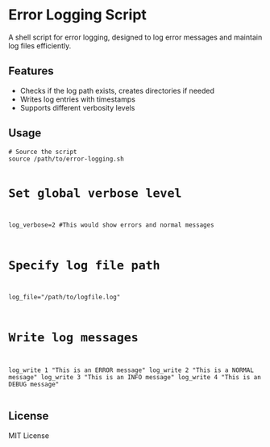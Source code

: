 <!DOCTYPE html>
<html lang="en">
<head>
  <meta charset="UTF-8">
  <meta name="viewport" content="width=device-width, initial-scale=1.0">
</head>
<body>
  <h1>Error Logging Script</h1>
  <p>A shell script for error logging, designed to log error messages and maintain log files efficiently.</p>

  <h2>Features</h2>
  <ul>
    <li>Checks if the log path exists, creates directories if needed</li>
    <li>Writes log entries with timestamps</li>
    <li>Supports different verbosity levels</li>
  </ul>

  <h2>Usage</h2>
  <pre><code># Source the script
source /path/to/error-logging.sh

# Set global verbose level
log_verbose=2 #This would show errors and normal messages

# Specify log file path
log_file="/path/to/logfile.log"

# Write log messages
log_write 1 "This is an ERROR message"
log_write 2 "This is a NORMAL message"
log_write 3 "This is an INFO message"
log_write 4 "This is an DEBUG message"
  </code></pre>

  <h2>License</h2>
  <p>MIT License</p>
</body>
</html>
